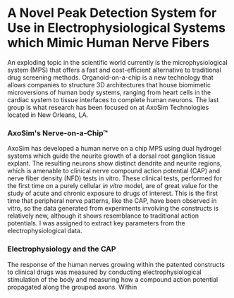 # A Novel Peak Detection System for Use in Electrophysiological Systems which Mimic Human Nerve Fibers
An exploding topic in the scientific world currently is the microphysiological system (MPS) that offers a fast and cost-efficient alternative to traditional drug screening methods. Organoid-on-a-chip is a new technology that allows companies to structure 3D architectures that house biomimetic microversions of human body systems, ranging from heart cells in the cardiac system to tissue interfaces to complete human neurons. The last group is what research has been focused on at AxoSim Technologies located in New Orleans, LA.

### AxoSim's Nerve-on-a-Chip&trade;
AxoSim has developed a human nerve on a chip MPS using dual hydrogel systems which guide the neurite growth of a dorsal root ganglion tissue explant. The resulting neurons show distinct dendrite and neurite regions, which is amenable to clinical nerve compound action potential (CAP) and nerve fiber density (NFD) tests in vitro. These clinical tests, performed for the first time on a purely cellular <i>in vitro</i> model, are of great value for the study of acute and chronic exposure to drugs of interest. This is the first time that peripheral nerve patterns, like the CAP, have been observed in vitro, so the data generated from experiments involving the constructs is relatively new, although it shows resemblance to traditional action potentials. I was assigned to extract key parameters from the electrophysiological data.

### Electrophysiology and the CAP
The response of the human nerves growing within the patented constructs to clinical drugs was measured by conducting electrophysiological stimulation of the body and measuring how a compound action potential propagated along the grouped axons. Within
